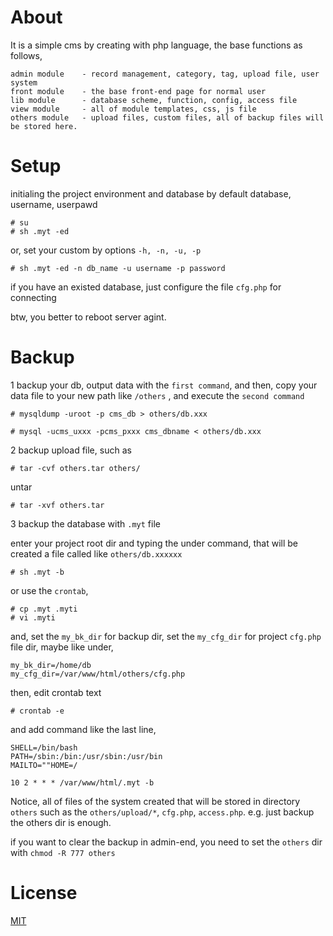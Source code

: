 About
============

It is a simple cms by creating with php language, the base functions as follows,

	admin module	- record management, category, tag, upload file, user system
	front module	- the base front-end page for normal user
	lib module		- database scheme, function, config, access file
	view module		- all of module templates, css, js file
	others module	- upload files, custom files, all of backup files will be stored here.



Setup
============

initialing the project environment and database by default database, username, userpawd

	# su
	# sh .myt -ed

or, set your custom by options `-h, -n, -u, -p`

	# sh .myt -ed -n db_name -u username -p password

if you have an existed database, just configure the file `cfg.php` for connecting

btw, you better to reboot server agint.



Backup
============

1 backup your db, output data with the `first command`, and then, 
copy your data file to your new path like `/others` , and execute the `second command`

	# mysqldump -uroot -p cms_db > others/db.xxx

	# mysql -ucms_uxxx -pcms_pxxx cms_dbname < others/db.xxx

2 backup upload file, such as

	# tar -cvf others.tar others/

untar

	# tar -xvf others.tar

3 backup the database with `.myt` file

enter your project root dir and typing the under command, that will be created a file called like `others/db.xxxxxx`

	# sh .myt -b

or use the `crontab`, 

	# cp .myt .myti
	# vi .myti

and, set the `my_bk_dir` for backup dir, set the `my_cfg_dir` for project `cfg.php` file dir, maybe like under,

	my_bk_dir=/home/db
	my_cfg_dir=/var/www/html/others/cfg.php

then, edit crontab text

	# crontab -e

and add command like the last line,
	
	SHELL=/bin/bash
	PATH=/sbin:/bin:/usr/sbin:/usr/bin
	MAILTO=""HOME=/

	10 2 * * * /var/www/html/.myt -b

Notice, all of files of the system created that will be stored in directory `others`
such as the `others/upload/*`, `cfg.php`, `access.php`. e.g.
just backup the others dir is enough.

if you want to clear the backup in admin-end, you need to set the `others` dir with `chmod -R 777 others`



License
============

[MIT](https://opensource.org/licenses/MIT)




